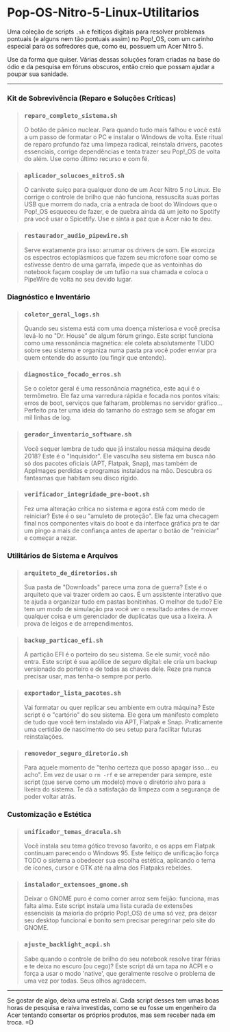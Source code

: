# Pop-OS-Nitro-5-Linux-Utilitarios

Uma coleção de scripts `.sh` e feitiços digitais para resolver problemas pontuais (e alguns nem tão pontuais assim) no Pop!_OS, com um carinho especial para os sofredores que, como eu, possuem um Acer Nitro 5.

Use da forma que quiser. Várias dessas soluções foram criadas na base do ódio e da pesquisa em fóruns obscuros, então creio que possam ajudar a poupar sua sanidade.

---

### Kit de Sobrevivência (Reparo e Soluções Críticas)

> ### `reparo_completo_sistema.sh`
> O botão de pânico nuclear. Para quando tudo mais falhou e você está a um passo de formatar o PC e instalar o Windows de volta. Este ritual de reparo profundo faz uma limpeza radical, reinstala drivers, pacotes essenciais, corrige dependências e tenta trazer seu Pop!_OS de volta do além. Use como último recurso e com fé.

> ### `aplicador_solucoes_nitro5.sh`
> O canivete suíço para qualquer dono de um Acer Nitro 5 no Linux. Ele corrige o controle de brilho que não funciona, ressuscita suas portas USB que morrem do nada, cria a entrada de boot do Windows que o Pop!_OS esqueceu de fazer, e de quebra ainda dá um jeito no Spotify pra você usar o Spicetify. Use e sinta a paz que a Acer não te deu.

> ### `restaurador_audio_pipewire.sh`
> Serve exatamente pra isso: arrumar os drivers de som. Ele exorciza os espectros ectoplásmicos que fazem seu microfone soar como se estivesse dentro de uma garrafa, impede que as ventoinhas do notebook façam cosplay de um tufão na sua chamada e coloca o PipeWire de volta no seu devido lugar.

### Diagnóstico e Inventário

> ### `coletor_geral_logs.sh`
> Quando seu sistema está com uma doença misteriosa e você precisa levá-lo no "Dr. House" de algum fórum gringo. Este script funciona como uma ressonância magnética: ele coleta absolutamente TUDO sobre seu sistema e organiza numa pasta pra você poder enviar pra quem entende do assunto (ou fingir que entende).

> ### `diagnostico_focado_erros.sh`
> Se o coletor geral é uma ressonância magnética, este aqui é o termômetro. Ele faz uma varredura rápida e focada nos pontos vitais: erros de boot, serviços que falharam, problemas no servidor gráfico... Perfeito pra ter uma ideia do tamanho do estrago sem se afogar em mil linhas de log.

> ### `gerador_inventario_software.sh`
> Você sequer lembra de tudo que já instalou nessa máquina desde 2018? Este é o "Inquisidor". Ele vasculha seu sistema em busca não só dos pacotes oficiais (APT, Flatpak, Snap), mas também de AppImages perdidas e programas instalados na mão. Descubra os fantasmas que habitam seu disco rígido.

> ### `verificador_integridade_pre-boot.sh`
> Fez uma alteração crítica no sistema e agora está com medo de reiniciar? Este é o seu "amuleto de proteção". Ele faz uma checagem final nos componentes vitais do boot e da interface gráfica pra te dar um pingo a mais de confiança antes de apertar o botão de "reiniciar" e começar a rezar.

### Utilitários de Sistema e Arquivos

> ### `arquiteto_de_diretorios.sh`
> Sua pasta de "Downloads" parece uma zona de guerra? Este é o arquiteto que vai trazer ordem ao caos. É um assistente interativo que te ajuda a organizar tudo em pastas bonitinhas. O melhor de tudo? Ele tem um modo de simulação pra você ver o resultado antes de mover qualquer coisa e um gerenciador de duplicatas que usa a lixeira. À prova de leigos e de arrependimentos.

> ### `backup_particao_efi.sh`
> A partição EFI é o porteiro do seu sistema. Se ele sumir, você não entra. Este script é sua apólice de seguro digital: ele cria um backup versionado do porteiro e de todas as chaves dele. Reze pra nunca precisar usar, mas tenha-o sempre por perto.

> ### `exportador_lista_pacotes.sh`
> Vai formatar ou quer replicar seu ambiente em outra máquina? Este script é o "cartório" do seu sistema. Ele gera um manifesto completo de tudo que você tem instalado via APT, Flatpak e Snap. Praticamente uma certidão de nascimento do seu setup para facilitar futuras reinstalações.

> ### `removedor_seguro_diretorio.sh`
> Para aquele momento de "tenho certeza que posso apagar isso... eu acho". Em vez de usar o `rm -rf` e se arrepender para sempre, este script (que serve como um modelo) move o diretório alvo para a lixeira do sistema. Te dá a satisfação da limpeza com a segurança de poder voltar atrás.

### Customização e Estética

> ### `unificador_temas_dracula.sh`
> Você instala seu tema gótico trevoso favorito, e os apps em Flatpak continuam parecendo o Windows 95. Este feitiço de unificação força TODO o sistema a obedecer sua escolha estética, aplicando o tema de ícones, cursor e GTK até na alma dos Flatpaks rebeldes.

> ### `instalador_extensoes_gnome.sh`
> Deixar o GNOME puro é como comer arroz sem feijão: funciona, mas falta alma. Este script instala uma lista curada de extensões essenciais (a maioria do próprio Pop!_OS) de uma só vez, pra deixar seu desktop funcional e bonito sem precisar peregrinar pelo site do GNOME.

> ### `ajuste_backlight_acpi.sh`
> Sabe quando o controle de brilho do seu notebook resolve tirar férias e te deixa no escuro (ou cego)? Este script dá um tapa no ACPI e o força a usar o modo 'native', que geralmente resolve o problema de uma vez por todas. Seus olhos agradecem.

---

Se gostar de algo, deixa uma estrela aí. Cada script desses tem umas boas horas de pesquisa e raiva investidas, como se eu fosse um engenheiro da Acer tentando consertar os próprios produtos, mas sem receber nada em troca. =D

